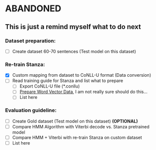 # ABANDONED 
## This is just a remind myself what to do next 

### Dataset preparation: 
   * [ ] Create dataset 60-70 sentences (Test model on this dataset) 

### Re-train Stanza: 
* [x] Custom mapping from dataset to CoNLL-U format (Data conversion) 
* [ ] Read training guide for Stanza and list what to prepare   
  * [ ] Export CoNLL-U file (*.conllu) 
  * [ ] [Prepare Word Vector Data](https://stanfordnlp.github.io/stanza/training.html), I am not really sure should do this... 
  * [ ] List here  

### Evaluation guideline: 
   * [ ] Create Gold dataset (Test model on this dataset) **(OPTIONAL)**  
   * [ ] Compare HMM Algorithm with Viterbi decode vs. Stanza pretrained model  
   * [ ] Compare HMM + Viterbi with re-train Stanza on custom dataset   
   * [ ] List here 
